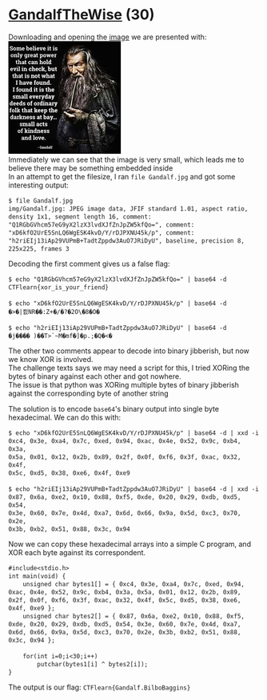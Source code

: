 # [GandalfTheWise](https://ctflearn.com/challenge/936) (30)
Downloading and opening the [image](https://ctflearn.com/challenge/download/936) we are presented with: <br />
![Gandalf](img/Gandalf.jpg) <br />
Immediately we can see that the image is very small, which leads me to believe there may be something embedded inside <br />
In an attempt to get the filesize, I ran `file Gandalf.jpg` and got some interesting output: <br />
```
$ file Gandalf.jpg
img/Gandalf.jpg: JPEG image data, JFIF standard 1.01, aspect ratio, density 1x1, segment length 16, comment: "Q1RGbGVhcm57eG9yX2lzX3lvdXJfZnJpZW5kfQo=", comment: "xD6kfO2UrE5SnLQ6WgESK4kvD/Y/rDJPXNU45k/p", comment: "h2riEIj13iAp29VUPmB+TadtZppdw3AuO7JRiDyU", baseline, precision 8, 225x225, frames 3

```

Decoding the first comment gives us a false flag: <br />
```
$ echo "Q1RGbGVhcm57eG9yX2lzX3lvdXJfZnJpZW5kfQo=" | base64 -d
CTFlearn{xor_is_your_friend}

$ echo "xD6kfO2UrE5SnLQ6WgESK4kvD/Y/rDJPXNU45k/p" | base64 -d
�>�|픬NR��:Z+�/�?�2O\�8�O� 

$ echo "h2riEIj13iAp29VUPmB+TadtZppdw3AuO7JRiDyU" | base64 -d
�j���� )��T>`~M�mf�]�p.;�Q�<�
```
The other two comments appear to decode into binary jibberish, but now we know XOR is involved. <br />
The challenge texts says we may need a script for this, I tried XORing the bytes of binary against each other and got nowhere. <br />
The issue is that python was XORing multiple bytes of binary jibberish against the corresponding byte of another string <br />

The solution is to encode `base64`'s binary output into single byte hexadecimal. We can do this with: <br />
```
$ echo "xD6kfO2UrE5SnLQ6WgESK4kvD/Y/rDJPXNU45k/p" | base64 -d | xxd -i
0xc4, 0x3e, 0xa4, 0x7c, 0xed, 0x94, 0xac, 0x4e, 0x52, 0x9c, 0xb4, 0x3a,
0x5a, 0x01, 0x12, 0x2b, 0x89, 0x2f, 0x0f, 0xf6, 0x3f, 0xac, 0x32, 0x4f,
0x5c, 0xd5, 0x38, 0xe6, 0x4f, 0xe9

$ echo "h2riEIj13iAp29VUPmB+TadtZppdw3AuO7JRiDyU" | base64 -d | xxd -i
0x87, 0x6a, 0xe2, 0x10, 0x88, 0xf5, 0xde, 0x20, 0x29, 0xdb, 0xd5, 0x54,
0x3e, 0x60, 0x7e, 0x4d, 0xa7, 0x6d, 0x66, 0x9a, 0x5d, 0xc3, 0x70, 0x2e,
0x3b, 0xb2, 0x51, 0x88, 0x3c, 0x94

```

Now we can copy these hexadecimal arrays into a simple C program, and XOR each byte against its correspondent. <br />
```
#include<stdio.h>
int main(void) {
	unsigned char bytes1[] = { 0xc4, 0x3e, 0xa4, 0x7c, 0xed, 0x94, 0xac, 0x4e, 0x52, 0x9c, 0xb4, 0x3a, 0x5a, 0x01, 0x12, 0x2b, 0x89, 0x2f, 0x0f, 0xf6, 0x3f, 0xac, 0x32, 0x4f, 0x5c, 0xd5, 0x38, 0xe6, 0x4f, 0xe9 };
	unsigned char bytes2[] = { 0x87, 0x6a, 0xe2, 0x10, 0x88, 0xf5, 0xde, 0x20, 0x29, 0xdb, 0xd5, 0x54, 0x3e, 0x60, 0x7e, 0x4d, 0xa7, 0x6d, 0x66, 0x9a, 0x5d, 0xc3, 0x70, 0x2e, 0x3b, 0xb2, 0x51, 0x88, 0x3c, 0x94 };
	
	for(int i=0;i<30;i++)
		putchar(bytes1[i] ^ bytes2[i]);
}

```

The output is our flag: `CTFlearn{Gandalf.BilboBaggins}` <br />
